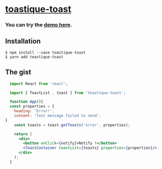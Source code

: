 # [toastique-toast](https://www.npmjs.com/package/toastique-toast)

### You can try the [demo here](https://toastique.netlify.app/?path=/story/toast--default).

## Installation

```
$ npm install --save toastique-toast
$ yarn add toastique-toast
```


## The gist

```jsx
  import React from 'react';

  import { ToastList , toast } from 'toastique-toast';

  function App(){
  const properties = {
    heading: 'Error!',
    content: 'Text message failed to send',
}
    const toasts = toast.getToasts('error', properties);

    return (
      <div>
        <button onClick={notify}>Notify !</button>
        <ToastContainer toastList={toasts} properties={properties}/>
      </div>
    );
  }
```
